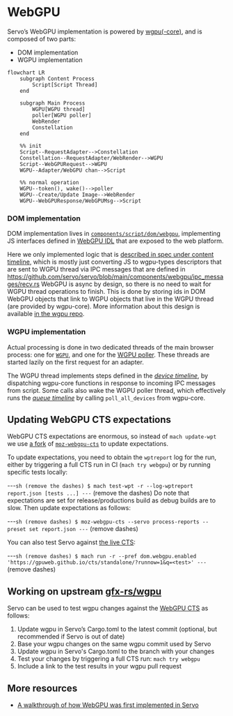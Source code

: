 # WebGPU

Servo’s WebGPU implementation is powered by [wgpu(-core)](https://github.com/gfx-rs/wgpu), and is composed of two parts:

- DOM implementation
- WGPU implementation

```mermaid
flowchart LR
    subgraph Content Process
        Script[Script Thread]
    end

    subgraph Main Process
        WGPU[WGPU thread]
        poller[WGPU poller]
        WebRender
        Constellation
    end

    %% init
    Script--RequestAdapter-->Constellation
    Constellation--RequestAdapter/WebRender-->WGPU
    Script--WebGPURequest-->WGPU
    WGPU--Adapter/WebGPU chan-->Script

    %% normal operation
    WGPU--token(), wake()-->poller
    WGPU--Create/Update Image-->WebRender
    WGPU--WebGPUResponse/WebGPUMsg-->Script
```

### DOM implementation

DOM implementation lives in [`components/script/dom/webgpu`](https://github.com/servo/servo/tree/main/components/script/dom/webgpu), implementing JS interfaces defined in [WebGPU IDL](https://github.com/servo/servo/blob/main/components/script_bindings/webidls/WebGPU.webidl) that are exposed to the web platform.

Here we only implemented logic that is [described in spec under content timeline](https://www.w3.org/TR/webgpu/#content-timeline), which is mostly just converting JS to wgpu-types descriptors that are sent to WGPU thread via IPC messages that are defined in <https://github.com/servo/servo/blob/main/components/webgpu/ipc_messages/recv.rs>
WebGPU is async by design, so there is no need to wait for WGPU thread operations to finish.
This is done by storing ids in DOM WebGPU objects that link to WGPU objects that live in the WGPU thread (are provided by wgpu-core).
More information about this design is available [in the wgpu repo](https://github.com/gfx-rs/wgpu/blob/2764e7a39920e23928d300e8856a672f1952da63/wgpu-core/src/hub.rs#L30).

### WGPU implementation

Actual processing is done in two dedicated threads of the main browser process: one for [`WGPU`](https://github.com/servo/servo/blob/main/components/webgpu/wgpu_thread.rs), and one for the [WGPU poller](https://github.com/servo/servo/blob/main/components/webgpu/poll_thread.rs).
These threads are started lazily on the first request for an adapter.

The WGPU thread implements steps defined in the [*device timeline*](https://www.w3.org/TR/webgpu/#device-timeline), by dispatching wgpu-core functions in response to incoming IPC messages from script.
Some calls also wake the WGPU poller thread, which effectively runs the [*queue timeline*](https://www.w3.org/TR/webgpu/#queue-timeline) by calling `poll_all_devices` from wgpu-core.

## Updating WebGPU CTS expectations

WebGPU CTS expectations are enormous, so instead of `mach update-wpt` we use [a fork](https://github.com/sagudev/moz-webgpu-cts/tree/servo) of [`moz-webgpu-cts`](https://github.com/erichdongubler-mozilla/moz-webgpu-cts) to update expectations.

To update expectations, you need to obtain the `wptreport` log for the run, either by triggering a full CTS run in CI (`mach try webgpu`) or by running specific tests locally:

---```sh (remove the dashes)
$ mach test-wpt -r --log-wptreport report.json [tests ...]
---``` (remove the dashes)
Do note that expectations are set for release/productions build as debug builds are to slow.
Then update expectations as follows:

---```sh (remove dashes)
$ moz-webgpu-cts --servo process-reports --preset set report.json
---``` (remove dashes)

You can also test Servo against [the live CTS](https://gpuweb.github.io/cts/standalone/):

---```sh (remove dashes)
$ mach run -r --pref dom.webgpu.enabled 'https://gpuweb.github.io/cts/standalone/?runnow=1&q=<test>'
---``` (remove dashes)

## Working on upstream [gfx-rs/wgpu](https://github.com/gfx-rs/wgpu)

Servo can be used to test wgpu changes against the [WebGPU CTS](https://gpuweb.github.io/cts/) as follows:

1. Update wgpu in Servo’s Cargo.toml to the latest commit (optional, but recommended if Servo is out of date)
2. Base your wgpu changes on the same wgpu commit used by Servo
3. Update wgpu in Servo's Cargo.toml to the branch with your changes
4. Test your changes by triggering a full CTS run: `mach try webgpu`
5. Include a link to the test results in your wgpu pull request

## More resources

- [A walkthrough of how WebGPU was first implemented in Servo](https://servo.org/blog/2020/08/30/gsoc-webgpu/)
